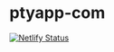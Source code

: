 # ptyapp-com
[![Netlify Status](https://api.netlify.com/api/v1/badges/6f61497d-a6a0-4729-b401-8f9d6523637f/deploy-status)](https://app.netlify.com/sites/ptyapp-faf3d6/deploys)
